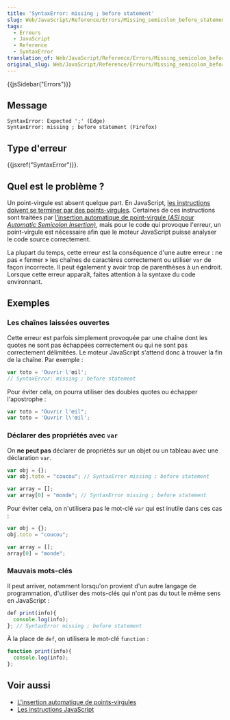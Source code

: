 ```yaml
---
title: 'SyntaxError: missing ; before statement'
slug: Web/JavaScript/Reference/Errors/Missing_semicolon_before_statement
tags:
  - Erreurs
  - JavaScript
  - Reference
  - SyntaxError
translation_of: Web/JavaScript/Reference/Errors/Missing_semicolon_before_statement
original_slug: Web/JavaScript/Reference/Erreurs/Missing_semicolon_before_statement
---
```

{{jsSidebar("Errors")}}

## Message

    SyntaxError: Expected ';' (Edge)
    SyntaxError: missing ; before statement (Firefox)

## Type d'erreur

{{jsxref("SyntaxError")}}.

## Quel est le problème ?

Un point-virgule est absent quelque part. En JavaScript, [les instructions doivent se terminer par des points-virgules](/fr/docs/Web/JavaScript/Reference/Instructions). Certaines de ces instructions sont traitées par [l'insertion automatique de point-virgule (_ASI_ pour _Automatic Semicolon Insertion)_](/fr/docs/Web/JavaScript/Reference/Grammaire_lexicale#Insertion_automatique_de_points-virgules), mais pour le code qui provoque l'erreur, un point-virgule est nécessaire afin que le moteur JavaScript puisse analyser le code source correctement.

La plupart du temps, cette erreur est la conséquence d'une autre erreur : ne pas « fermer » les chaînes de caractères correctement ou utiliser `var` de façon incorrecte. Il peut également y avoir trop de parenthèses à un endroit. Lorsque cette erreur apparaît, faites attention à la syntaxe du code environnant.

## Exemples

### Les chaînes laissées ouvertes

Cette erreur est parfois simplement provoquée par une chaîne dont les quotes ne sont pas échappées correctement ou qui ne sont pas correctement délimitées. Le moteur JavaScript s'attend donc à trouver la fin de la chaîne. Par exemple :

```js example-bad
var toto = 'Ouvrir l'œil';
// SyntaxError: missing ; before statement
```

Pour éviter cela, on pourra utiliser des doubles quotes ou échapper l'apostrophe :

```js example-good
var toto = "Ouvrir l'œil";
var toto = 'Ouvrir l\'œil';
```

### Déclarer des propriétés avec `var`

On **ne peut pas** déclarer de propriétés sur un objet ou un tableau avec une déclaration `var`.

```js example-bad
var obj = {};
var obj.toto = "coucou"; // SyntaxError missing ; before statement

var array = [];
var array[0] = "monde"; // SyntaxError missing ; before statement
```

Pour éviter cela, on n'utilisera pas le mot-clé `var` qui est inutile dans ces cas :

```js example-good
var obj = {};
obj.toto = "coucou";

var array = [];
array[0] = "monde";
```

### Mauvais mots-clés

Il peut arriver, notamment lorsqu'on provient d'un autre langage de programmation, d'utiliser des mots-clés qui n'ont pas du tout le même sens en JavaScript :

```js example-bad
def print(info){
  console.log(info);
}; // SyntaxError missing ; before statement
```

À la place de `def`, on utilisera le mot-clé `function` :

```js example-good
function print(info){
  console.log(info);
};
```

## Voir aussi

- [L'insertion automatique de points-virgules](/fr/docs/Web/JavaScript/Reference/Grammaire_lexicale#Insertion_automatique_de_points-virgules)
- [Les instructions JavaScript](/fr/docs/Web/JavaScript/Reference/Instructions)
